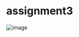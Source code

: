 # assignment3


![image](https://github.com/lazyrando1418/assignment3/assets/143541115/a823992d-d0e4-41f2-9375-bb372fad3558)


